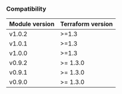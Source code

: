 ### Compatibility
Module version | Terraform version
:--- | :--- 
v1.0.2 | >=1.3
v1.0.1 | >=1.3
v1.0.0 | >=1.3
v0.9.2 | >= 1.3.0
v0.9.1 | >= 1.3.0
v0.9.0 | >= 1.3.0